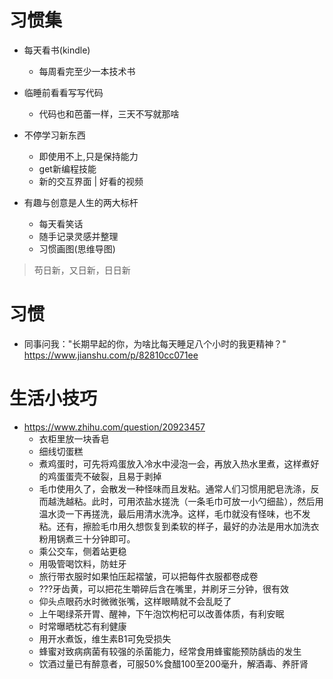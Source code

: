 # 习惯集

- 每天看书(kindle)

  - 每周看完至少一本技术书

- 临睡前看看写写代码

  - 代码也和芭蕾一样，三天不写就那啥

- 不停学习新东西

  - 即使用不上,只是保持能力
  - get新编程技能
  - 新的交互界面 | 好看的视频

- 有趣与创意是人生的两大标杆

  - 每天看笑话
  - 随手记录灵感并整理
  - 习惯画图(思维导图)

> 苟日新，又日新，日日新

# 习惯

- 同事问我："长期早起的你，为啥比每天睡足八个小时的我更精神？" <https://www.jianshu.com/p/82810cc071ee>

# 生活小技巧

- https://www.zhihu.com/question/20923457
    - 衣柜里放一块香皂
    - 细线切蛋糕
    - 煮鸡蛋时，可先将鸡蛋放入冷水中浸泡一会，再放入热水里煮，这样煮好的鸡蛋蛋壳不破裂，且易于剥掉
    - 毛巾使用久了，会散发一种怪味而且发粘。通常人们习惯用肥皂洗涤，反而越洗越粘。此时，可用浓盐水搓洗（一条毛巾可放一小勺细盐），然后用温水烫一下再搓洗，最后用清水洗净。这样，毛巾就没有怪味，也不发粘。还有，擦脸毛巾用久想恢复到柔软的样子，最好的办法是用水加洗衣粉用锅煮三十分钟即可。
    - 乘公交车，侧着站更稳
    - 用吸管喝饮料，防蛀牙
    - 旅行带衣服时如果怕压起褶皱，可以把每件衣服都卷成卷
    - ???牙齿黄，可以把花生嚼碎后含在嘴里，并刷牙三分钟，很有效
    - 仰头点眼药水时微微张嘴，这样眼睛就不会乱眨了
    - 上午喝绿茶开胃、醒神，下午泡饮枸杞可以改善体质，有利安眠
    - 时常曝晒枕芯有利健康
    - 用开水煮饭，维生素B1可免受损失
    - 蜂蜜对致病病菌有较强的杀菌能力，经常食用蜂蜜能预防龋齿的发生
    - 饮酒过量已有醉意者，可服50%食醋100至200毫升，解酒毒、养肝肾
